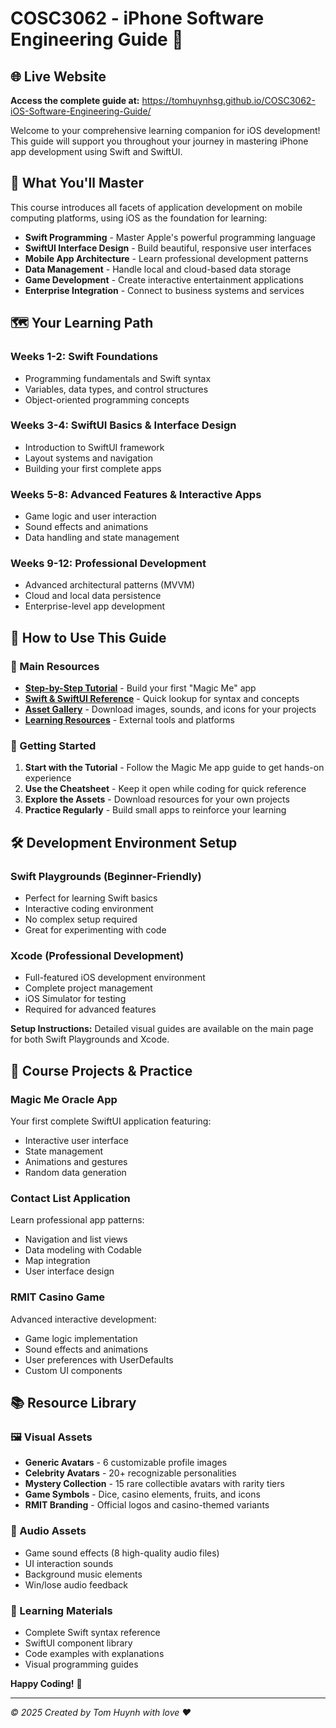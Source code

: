 # COSC3062 - iPhone Software Engineering Guide 📱

## 🌐 Live Website
**Access the complete guide at:** https://tomhuynhsg.github.io/COSC3062-iOS-Software-Engineering-Guide/

Welcome to your comprehensive learning companion for iOS development! This guide will support you throughout your journey in mastering iPhone app development using Swift and SwiftUI.

## 🎯 What You'll Master

This course introduces all facets of application development on mobile computing platforms, using iOS as the foundation for learning:

- **Swift Programming** - Master Apple's powerful programming language
- **SwiftUI Interface Design** - Build beautiful, responsive user interfaces
- **Mobile App Architecture** - Learn professional development patterns
- **Data Management** - Handle local and cloud-based data storage
- **Game Development** - Create interactive entertainment applications
- **Enterprise Integration** - Connect to business systems and services

## 🗺️ Your Learning Path

### **Weeks 1-2: Swift Foundations**
- Programming fundamentals and Swift syntax
- Variables, data types, and control structures
- Object-oriented programming concepts

### **Weeks 3-4: SwiftUI Basics & Interface Design**
- Introduction to SwiftUI framework
- Layout systems and navigation
- Building your first complete apps

### **Weeks 5-8: Advanced Features & Interactive Apps**
- Game logic and user interaction
- Sound effects and animations
- Data handling and state management

### **Weeks 9-12: Professional Development**
- Advanced architectural patterns (MVVM)
- Cloud and local data persistence
- Enterprise-level app development

## 🚀 How to Use This Guide

### **📖 Main Resources**
- **[Step-by-Step Tutorial](https://tomhuynhsg.github.io/COSC3062-iOS-Software-Engineering-Guide/sub_pages/bootcamp-guide.html)** - Build your first "Magic Me" app
- **[Swift & SwiftUI Reference](https://tomhuynhsg.github.io/COSC3062-iOS-Software-Engineering-Guide/sub_pages/swift-swiftui-cheatsheet.html)** - Quick lookup for syntax and concepts
- **[Asset Gallery](https://tomhuynhsg.github.io/COSC3062-iOS-Software-Engineering-Guide/sub_pages/asset-gallery.html)** - Download images, sounds, and icons for your projects
- **[Learning Resources](https://tomhuynhsg.github.io/COSC3062-iOS-Software-Engineering-Guide/sub_pages/useful-resources.html)** - External tools and platforms

### **🎯 Getting Started**
1. **Start with the Tutorial** - Follow the Magic Me app guide to get hands-on experience
2. **Use the Cheatsheet** - Keep it open while coding for quick reference
3. **Explore the Assets** - Download resources for your own projects
4. **Practice Regularly** - Build small apps to reinforce your learning

## 🛠️ Development Environment Setup

### **Swift Playgrounds (Beginner-Friendly)**
- Perfect for learning Swift basics
- Interactive coding environment
- No complex setup required
- Great for experimenting with code

### **Xcode (Professional Development)**
- Full-featured iOS development environment
- Complete project management
- iOS Simulator for testing
- Required for advanced features

**Setup Instructions:** Detailed visual guides are available on the main page for both Swift Playgrounds and Xcode.

## 🎨 Course Projects & Practice

### **Magic Me Oracle App**
Your first complete SwiftUI application featuring:
- Interactive user interface
- State management
- Animations and gestures
- Random data generation

### **Contact List Application**
Learn professional app patterns:
- Navigation and list views
- Data modeling with Codable
- Map integration
- User interface design

### **RMIT Casino Game**
Advanced interactive development:
- Game logic implementation
- Sound effects and animations
- User preferences with UserDefaults
- Custom UI components

## 📚 Resource Library

### **🖼️ Visual Assets**
- **Generic Avatars** - 6 customizable profile images
- **Celebrity Avatars** - 20+ recognizable personalities
- **Mystery Collection** - 15 rare collectible avatars with rarity tiers
- **Game Symbols** - Dice, casino elements, fruits, and icons
- **RMIT Branding** - Official logos and casino-themed variants

### **🎵 Audio Assets**
- Game sound effects (8 high-quality audio files)
- UI interaction sounds
- Background music elements
- Win/lose audio feedback

### **📖 Learning Materials**
- Complete Swift syntax reference
- SwiftUI component library
- Code examples with explanations
- Visual programming guides

**Happy Coding!** 🎉

---

*© 2025 Created by Tom Huynh with love ❤️*
